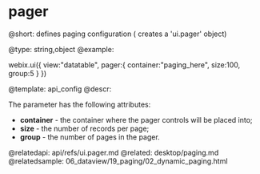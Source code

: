 pager
=============


@short: 	defines paging configuration ( creates a 'ui.pager' object)
	

@type: string,object
@example:

webix.ui({
	view:"datatable", 
	pager:{
		container:"paging_here",
		size:100,
		group:5
	}
})

@template:	api_config
@descr:

The parameter has the following attributes:

- **container** - the container where the pager controls will be placed into;
- **size** - the number of records per page;
- **group** - the number of pages in the pager.


@relatedapi: 
	api/refs/ui.pager.md
@related:
	desktop/paging.md
@relatedsample:
	06_dataview/19_paging/02_dynamic_paging.html
